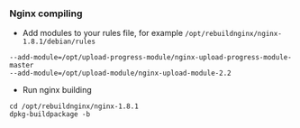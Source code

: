 ### Nginx compiling 

- Add modules to your rules file, for example `/opt/rebuildnginx/nginx-1.8.1/debian/rules`

```
--add-module=/opt/upload-progress-module/nginx-upload-progress-module-master
--add-module=/opt/upload-module/nginx-upload-module-2.2
```

- Run nginx building 
```
cd /opt/rebuildnginx/nginx-1.8.1
dpkg-buildpackage -b
```